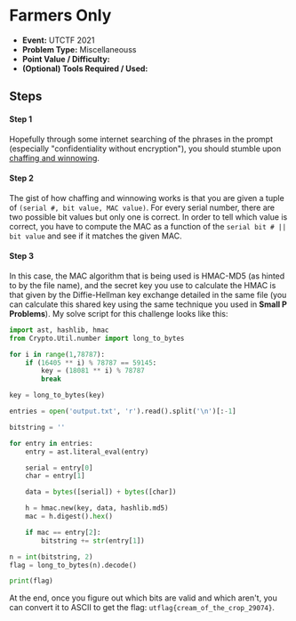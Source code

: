 # Farmers Only
* **Event:** UTCTF 2021
* **Problem Type:** Miscellaneouss
* **Point Value / Difficulty:**
* **(Optional) Tools Required / Used:**


## Steps
#### Step 1
Hopefully through some internet searching of the phrases in the prompt (especially "confidentiality without encryption"), you should stumble upon [chaffing and winnowing](https://en.wikipedia.org/wiki/Chaffing_and_winnowing).

#### Step 2
The gist of how chaffing and winnowing works is that you are given a tuple of `(serial #, bit value, MAC value)`. For every serial number, there are two possible bit values but only one is correct. In order to tell which value is correct, you have to compute the MAC as a function of the `serial bit # || bit value` and see if it matches the given MAC.

#### Step 3
In this case, the MAC algorithm that is being used is HMAC-MD5 (as hinted to by the file name), and the secret key you use to calculate the HMAC is that given by the Diffie-Hellman key exchange detailed in the same file (you can calculate this shared key using the same technique you used in **Small P Problems**). My solve script for this challenge looks like this:

```python
import ast, hashlib, hmac
from Crypto.Util.number import long_to_bytes

for i in range(1,78787):
    if (16405 ** i) % 78787 == 59145:
        key = (18081 ** i) % 78787
        break

key = long_to_bytes(key)

entries = open('output.txt', 'r').read().split('\n')[:-1]

bitstring = ''

for entry in entries:
    entry = ast.literal_eval(entry)

    serial = entry[0]
    char = entry[1]

    data = bytes([serial]) + bytes([char])

    h = hmac.new(key, data, hashlib.md5)
    mac = h.digest().hex()

    if mac == entry[2]:
        bitstring += str(entry[1])

n = int(bitstring, 2)
flag = long_to_bytes(n).decode()

print(flag)
```

At the end, once you figure out which bits are valid and which aren't, you can convert it to ASCII to get the flag: `utflag{cream_of_the_crop_29074}`.
